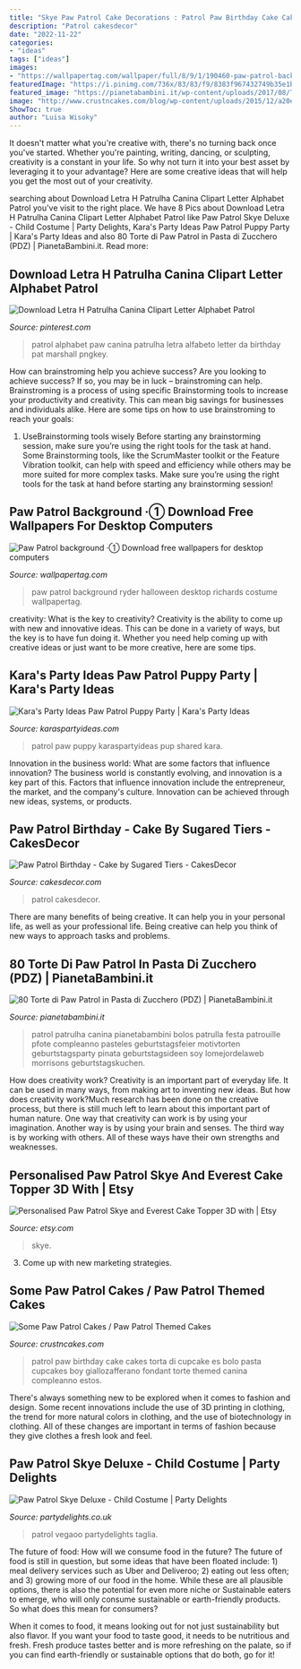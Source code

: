 ```yaml
---
title: "Skye Paw Patrol Cake Decorations : Patrol Paw Birthday Cake Cakes Torta Di Cupcake Es Bolo Pasta Cupcakes Boy Giallozafferano Fondant Torte Themed Canina Compleanno Estos"
description: "Patrol cakesdecor"
date: "2022-11-22"
categories:
- "ideas"
tags: ["ideas"]
images:
- "https://wallpapertag.com/wallpaper/full/8/9/1/190460-paw-patrol-background-2075x3600-ios.jpg"
featuredImage: "https://i.pinimg.com/736x/83/83/f9/8383f967432749b35e1b233b41265e01.jpg"
featured_image: "https://pianetabambini.it/wp-content/uploads/2017/08/Torta-Paw-Patrol-44.jpg"
image: "http://www.crustncakes.com/blog/wp-content/uploads/2015/12/a20ea8c865d36dc8f39399ccb8efdfd6.jpg"
ShowToc: true
author: "Luisa Wisoky"
---
```



It doesn't matter what you're creative with, there's no turning back once you've started. Whether you're painting, writing, dancing, or sculpting, creativity is a constant in your life. So why not turn it into your best asset by leveraging it to your advantage? Here are some creative ideas that will help you get the most out of your creativity.

	

		
searching about Download Letra H Patrulha Canina Clipart Letter Alphabet Patrol you've visit to the right place. We have 8 Pics about Download Letra H Patrulha Canina Clipart Letter Alphabet Patrol like Paw Patrol Skye Deluxe - Child Costume | Party Delights, Kara&#039;s Party Ideas Paw Patrol Puppy Party | Kara&#039;s Party Ideas and also 80 Torte di Paw Patrol in Pasta di Zucchero (PDZ) | PianetaBambini.it. Read more:
		
    
## Download Letra H Patrulha Canina Clipart Letter Alphabet Patrol

<img loading=lazy src="https://i.pinimg.com/736x/83/83/f9/8383f967432749b35e1b233b41265e01.jpg" onerror="this.onerror=null;this.src='https://tse3.mm.bing.net/th?id=OIP.wKatr7PpydGK9zRRd1se2AHaHX&amp;pid=15.1';" alt="Download Letra H Patrulha Canina Clipart Letter Alphabet Patrol">

_Source: pinterest.com_

>patrol alphabet paw canina patrulha letra alfabeto letter da birthday pat marshall pngkey. 

	

How can brainstroming help you achieve success?
Are you looking to achieve success? If so, you may be in luck – brainstroming can help. Brainstroming is a process of using specific Brainstorming tools to increase your productivity and creativity. This can mean big savings for businesses and individuals alike. Here are some tips on how to use brainstroming to reach your goals: 
1. UseBrainstorming tools wisely 
Before starting any brainstorming session, make sure you’re using the right tools for the task at hand. Some Brainstorming tools, like the ScrumMaster toolkit or the Feature Vibration toolkit, can help with speed and efficiency while others may be more suited for more complex tasks. Make sure you’re using the right tools for the task at hand before starting any brainstorming session! 

    
## Paw Patrol Background ·① Download Free Wallpapers For Desktop Computers

<img loading=lazy src="https://wallpapertag.com/wallpaper/full/8/9/1/190460-paw-patrol-background-2075x3600-ios.jpg" onerror="this.onerror=null;this.src='https://tse4.mm.bing.net/th?id=OIP.Ijm5B6uLrcpUj9hEcqDE_gHaM2&amp;pid=15.1';" alt="Paw Patrol background ·① Download free wallpapers for desktop computers">

_Source: wallpapertag.com_

>paw patrol background ryder halloween desktop richards costume wallpapertag. 

	

creativity: What is the key to creativity?
Creativity is the ability to come up with new and innovative ideas. This can be done in a variety of ways, but the key is to have fun doing it. Whether you need help coming up with creative ideas or just want to be more creative, here are some tips.

    
## Kara&#039;s Party Ideas Paw Patrol Puppy Party | Kara&#039;s Party Ideas

<img loading=lazy src="https://karaspartyideas.com/wp-content/uploads/2018/03/Paw-Patrol-Inspired-Puppy-Party-via-Karas-Party-Ideas-KarasPartyIdeas.com4_.jpg" onerror="this.onerror=null;this.src='https://tse1.mm.bing.net/th?id=OIP.wjPH_CKlJ9p8VSViyd0yiwHaLH&amp;pid=15.1';" alt="Kara&#039;s Party Ideas Paw Patrol Puppy Party | Kara&#039;s Party Ideas">

_Source: karaspartyideas.com_

>patrol paw puppy karaspartyideas pup shared kara. 

	

Innovation in the business world: What are some factors that influence innovation?
The business world is constantly evolving, and innovation is a key part of this. Factors that influence innovation include the entrepreneur, the market, and the company's culture. Innovation can be achieved through new ideas, systems, or products.

    
## Paw Patrol Birthday - Cake By Sugared Tiers - CakesDecor

<img loading=lazy src="https://pic.cakesdecor.com/m/iew6xlznikadconodfxn.jpg" onerror="this.onerror=null;this.src='https://tse2.mm.bing.net/th?id=OIP.llk3WEOrqlz34CiJsExA0AHaJ3&amp;pid=15.1';" alt="Paw Patrol Birthday - Cake by Sugared Tiers - CakesDecor">

_Source: cakesdecor.com_

>patrol cakesdecor. 

	

There are many benefits of being creative. It can help you in your personal life, as well as your professional life. Being creative can help you think of new ways to approach tasks and problems.

    
## 80 Torte Di Paw Patrol In Pasta Di Zucchero (PDZ) | PianetaBambini.it

<img loading=lazy src="https://pianetabambini.it/wp-content/uploads/2017/08/Torta-Paw-Patrol-44.jpg" onerror="this.onerror=null;this.src='https://tse4.mm.bing.net/th?id=OIP.JjHG2S9yaGqieLHOBlyG3gHaL0&amp;pid=15.1';" alt="80 Torte di Paw Patrol in Pasta di Zucchero (PDZ) | PianetaBambini.it">

_Source: pianetabambini.it_

>patrol patrulha canina pianetabambini bolos patrulla festa patrouille pfote compleanno pasteles geburtstagsfeier motivtorten geburtstagsparty pinata geburtstagsideen soy lomejordelaweb morrisons geburtstagskuchen. 

	

How does creativity work?
Creativity is an important part of everyday life. It can be used in many ways, from making art to inventing new ideas. But how does creativity work?Much research has been done on the creative process, but there is still much left to learn about this important part of human nature. One way that creativity can work is by using your imagination. Another way is by using your brain and senses. The third way is by working with others. All of these ways have their own strengths and weaknesses.

    
## Personalised Paw Patrol Skye And Everest Cake Topper 3D With | Etsy

<img loading=lazy src="https://i.etsystatic.com/29079415/r/il/34f917/3252700713/il_1140xN.3252700713_g15a.jpg" onerror="this.onerror=null;this.src='https://tse4.mm.bing.net/th?id=OIP.EW1l4UsGLI1rsfXJsCV64wHaJ4&amp;pid=15.1';" alt="Personalised Paw Patrol Skye and Everest Cake Topper 3D with | Etsy">

_Source: etsy.com_

>skye. 

	

3. Come up with new marketing strategies.

    
## Some Paw Patrol Cakes / Paw Patrol Themed Cakes

<img loading=lazy src="http://www.crustncakes.com/blog/wp-content/uploads/2015/12/a20ea8c865d36dc8f39399ccb8efdfd6.jpg" onerror="this.onerror=null;this.src='https://tse1.mm.bing.net/th?id=OIP.1vi7d7vKDPNZ2g20qDyDWgHaJ3&amp;pid=15.1';" alt="Some Paw Patrol Cakes / Paw Patrol Themed Cakes">

_Source: crustncakes.com_

>patrol paw birthday cake cakes torta di cupcake es bolo pasta cupcakes boy giallozafferano fondant torte themed canina compleanno estos. 

	

There's always something new to be explored when it comes to fashion and design. Some recent innovations include the use of 3D printing in clothing, the trend for more natural colors in clothing, and the use of biotechnology in clothing. All of these changes are important in terms of fashion because they give clothes a fresh look and feel.

    
## Paw Patrol Skye Deluxe - Child Costume | Party Delights

<img loading=lazy src="http://images.partydelights.co.uk/FANC/18/043/front/v1/flxm/3.jpg" onerror="this.onerror=null;this.src='https://tse4.mm.bing.net/th?id=OIP.4cfJQ-leK80wOqfZY_XgcwHaJ3&amp;pid=15.1';" alt="Paw Patrol Skye Deluxe - Child Costume | Party Delights">

_Source: partydelights.co.uk_

>patrol vegaoo partydelights taglia. 

	

The future of food: How will we consume food in the future?
The future of food is still in question, but some ideas that have been floated include: 1) meal delivery services such as Uber and Deliveroo; 2) eating out less often; and 3) growing more of our food in the home. 
While these are all plausible options, there is also the potential for even more niche or Sustainable eaters to emerge, who will only consume sustainable or earth-friendly products. So what does this mean for consumers? 

When it comes to food, it means looking out for not just sustainability but also flavor. If you want your food to taste good, it needs to be nutritious and fresh. Fresh produce tastes better and is more refreshing on the palate, so if you can find earth-friendly or sustainable options that do both, go for it!

